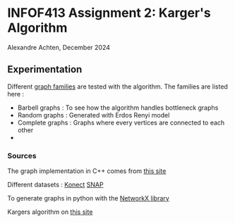 # INFOF413 Assignment 2: Karger's Algorithm

Alexandre Achten, December 2024

## Experimentation

Different [graph families](https://en.wikipedia.org/wiki/List_of_graphs) are tested with the algorithm. The families are listed here :

- Barbell graphs : To see how the algorithm handles bottleneck graphs
- Random graphs : Generated with Erdos Renyi model
- Complete graphs : Graphs where every vertices are connected to each other
- 

### Sources

The graph implementation in C++ comes from [this site](https://www.geeksforgeeks.org/implementation-of-graph-in-cpp/)

Different datasets :
[Konect](http://konect.cc/)
[SNAP](https://snap.stanford.edu/data/)

To generate graphs in python with the [NetworkX library](https://networkx.org/)

Kargers algorithm on [this site](https://en.wikipedia.org/wiki/Karger%27s_algorithm)
